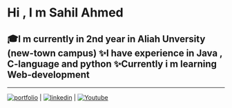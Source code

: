 
# Hi , I m Sahil Ahmed


🎓I m currently in 2nd year in Aliah Unversity (new-town campus)
✨I have experience in Java , C-language and python
✨Currently i m learning Web-development
---

---


[![portfolio](https://img.shields.io/badge/my_portfolio-000?style=for-the-badge&logo=ko-fi&logoColor=white)](https://sahil-ahmed5498.github.io/Mywebsite1/) | [![linkedin](https://img.shields.io/badge/linkedin-0A66C2?style=for-the-badge&logo=linkedin&logoColor=white)](https://www.linkedin.com/in/sahil-ahmed-5a32b2222/) | [![Youtube](https://img.shields.io/badge/twitter-1DA1F2?style=for-the-badge&logo=twitter&logoColor=white)](https://www.youtube.com/channel/UCrp0RQ4NI09RUI93bkV6V0A)





